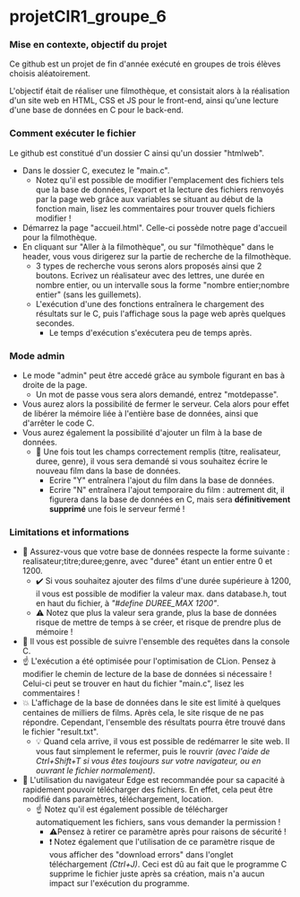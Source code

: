 # projetCIR1_groupe_6
### Mise en contexte, objectif du projet
Ce github est un projet de fin d'année exécuté en groupes de trois élèves choisis aléatoirement.

L'objectif était de réaliser une filmothèque, et consistait alors à la réalisation d'un site web en HTML, CSS et JS pour le front-end, ainsi qu'une lecture d'une base de données en C pour le back-end.

### Comment exécuter le fichier
Le github est constitué d'un dossier C ainsi qu'un dossier "htmlweb".
- Dans le dossier C, executez le "main.c".
  - Notez qu'il est possible de modifier l'emplacement des fichiers tels que la base de données, l'export et la lecture des fichiers renvoyés par la page web grâce aux variables se situant au début de la fonction main, lisez les commentaires pour trouver quels fichiers modifier !
- Démarrez la page "accueil.html". Celle-ci possède notre page d'accueil pour la filmothèque.
- En cliquant sur "Aller à la filmothèque", ou sur "filmothèque" dans le header, vous vous dirigerez sur la partie de recherche de la filmothèque.
  - 3 types de recherche vous serons alors proposés ainsi que 2 boutons. Ecrivez un réalisateur avec des lettres, une durée en nombre entier, ou un intervalle sous la forme "nombre entier;nombre entier" (sans les guillemets).
  - L'exécution d'une des fonctions entraînera le chargement des résultats sur le C, puis l'affichage sous la page web après quelques secondes.
    - Le temps d'exécution s'exécutera peu de temps après.

### Mode admin
- Le mode "admin" peut être accedé grâce au symbole figurant en bas à droite de la page.
  - Un mot de passe vous sera alors demandé, entrez "motdepasse".
- Vous aurez alors la possibilité de fermer le serveur. Cela alors pour effet de libérer la mémoire liée à l'entière base de données, ainsi que d'arrêter le code C.
- Vous aurez également la possibilité d'ajouter un film à la base de données.
  - 📌️ Une fois tout les champs correctement remplis (titre, realisateur, duree, genre), il vous sera demandé si vous souhaitez écrire le nouveau film dans la base de données.
    - Ecrire "Y" entraînera l'ajout du film dans la base de données.
    - Ecrire "N" entraînera l'ajout temporaire du film : autrement dit, il figurera dans la base de données en C, mais sera **définitivement supprimé** une fois le serveur fermé !

### Limitations et informations
- 🔎 Assurez-vous que votre base de données respecte la forme suivante : realisateur;titre;duree;genre, avec "duree" étant un entier entre 0 et 1200.
  - ✔️  Si vous souhaitez ajouter des films d'une durée supérieure à 1200, il vous est possible de modifier la valeur max. dans database.h, tout en haut du fichier, à *"#define DUREE_MAX 1200"*.
  - ⚠️ Notez que plus la valeur sera grande, plus la base de données risque de mettre de temps à se créer, et risque de prendre plus de mémoire !
- 📖 Il vous est possible de suivre l'ensemble des requêtes dans la console C.
- ☝️ L'exécution a été optimisée pour l'optimisation de CLion. Pensez à modifier le chemin de lecture de la base de données si nécessaire ! Celui-ci peut se trouver en haut du fichier "main.c", lisez les commentaires !
- 💥 L'affichage de la base de données dans le site est limité à quelques centaines de milliers de films. Après cela, le site risque de ne pas répondre. Cependant, l'ensemble des résultats pourra être trouvé dans le fichier "result.txt".
  - 💡 Quand cela arrive, il vous est possible de redémarrer le site web. Il vous faut simplement le refermer, puis le rouvrir *(avec l'aide de Ctrl+Shift+T si vous êtes toujours sur votre navigateur, ou en ouvrant le fichier normalement)*.
- 💾 L'utilisation du navigateur Edge est recommandée pour sa capacité à rapidement pouvoir télécharger des fichiers. En effet, cela peut être modifié dans paramètres, téléchargement, location.
  - ☝️ Notez qu'il est également possible de télécharger automatiquement les fichiers, sans vous demander la permission !
    - ⚠️Pensez à retirer ce paramètre après pour raisons de sécurité !
    - ❗ Notez également que l'utilisation de ce paramètre risque de vous afficher des "download errors" dans l'onglet téléchargement *(Ctrl+J)*. Ceci est dû au fait que le programme C supprime le fichier juste après sa création, mais n'a aucun impact sur l'exécution du programme.